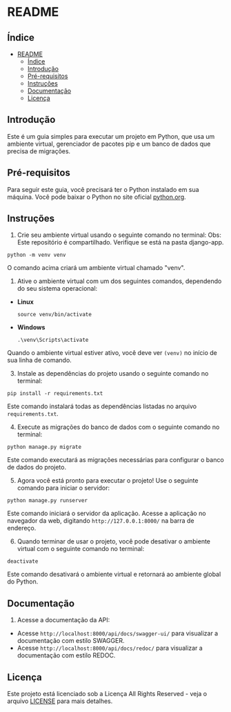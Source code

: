 # README

## Índice

- [README](#readme)
  - [Índice](#índice)
  - [Introdução](#introdução)
  - [Pré-requisitos](#pré-requisitos)
  - [Instruções](#instruções)
  - [Documentação](#documentação)
  - [Licença](#licença)

## Introdução

Este é um guia simples para executar um projeto em Python, que usa um ambiente virtual, gerenciador de pacotes pip e um banco de dados que precisa de migrações.

## Pré-requisitos

Para seguir este guia, você precisará ter o Python instalado em sua máquina. Você pode baixar o Python no site oficial [python.org](https://www.python.org/downloads/).

## Instruções

1. Crie seu ambiente virtual usando o seguinte comando no terminal:
   Obs: Este repositório é compartilhado. Verifique se está na pasta django-app.

```
python -m venv venv
```

O comando acima criará um ambiente virtual chamado "venv".

1. Ative o ambiente virtual com um dos seguintes comandos, dependendo do seu sistema operacional:

- **Linux**

  ```
  source venv/bin/activate
  ```

- **Windows**

  ```
  .\venv\Scripts\activate
  ```

Quando o ambiente virtual estiver ativo, você deve ver `(venv)` no início de sua linha de comando.

3. Instale as dependências do projeto usando o seguinte comando no terminal:

```
pip install -r requirements.txt
```

Este comando instalará todas as dependências listadas no arquivo `requirements.txt`.

4. Execute as migrações do banco de dados com o seguinte comando no terminal:

```
python manage.py migrate
```

Este comando executará as migrações necessárias para configurar o banco de dados do projeto.

5. Agora você está pronto para executar o projeto! Use o seguinte comando para iniciar o servidor:

```
python manage.py runserver
```

Este comando iniciará o servidor da aplicação. Acesse a aplicação no navegador da web, digitando `http://127.0.0.1:8000/` na barra de endereço.

6. Quando terminar de usar o projeto, você pode desativar o ambiente virtual com o seguinte comando no terminal:

```
deactivate
```

Este comando desativará o ambiente virtual e retornará ao ambiente global do Python.

## Documentação

1. Acesse a documentação da API:

- Acesse `http://localhost:8000/api/docs/swagger-ui/` para visualizar a documentação com estilo SWAGGER.
- Acesse `http://localhost:8000/api/docs/redoc/` para visualizar a documentação com estilo REDOC.

## Licença

Este projeto está licenciado sob a Licença All Rights Reserved - veja o arquivo [LICENSE](../LICENSE.md) para mais detalhes.
